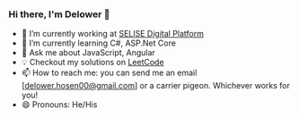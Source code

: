 ### Hi there, I'm Delower 👋

<!--
**delower-hosen/delower-hosen** is a ✨ _special_ ✨ repository because its `README.md` (this file) appears on your GitHub profile.

Here are some ideas to get you started:
-->
- 🔭 I’m currently working at [SELISE Digital Platform](https://selise.ch/)
- 🌱 I’m currently learning C#, ASP.Net Core
- 💬 Ask me about JavaScript, Angular
- 💡  Checkout my solutions on [LeetCode](https://leetcode.com/delower-hosen/)
- 📫 How to reach me: you can send me an email [delower.hosen00@gmail.com] or a carrier pigeon. Whichever works for you!
- 😄 Pronouns: He/His
